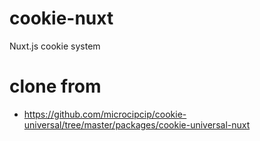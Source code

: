# cookie-nuxt
Nuxt.js cookie system


# clone from 

* https://github.com/microcipcip/cookie-universal/tree/master/packages/cookie-universal-nuxt

